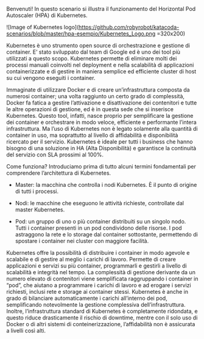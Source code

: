 Benvenuti!
In questo scenario si illustra il funzionamento del Horizontal Pod Autoscaler (HPA) di Kubernetes.

![Image of Kubernetes logo](https://github.com/robyrobot/katacoda-scenarios/blob/master/hpa-esempio/Kubernetes_Logo.png =320x200)

Kubernetes è uno strumento open source di orchestrazione e gestione di container. E’ stato sviluppato dal team di Google ed è uno dei tool più utilizzati a questo scopo. Kubernetes permette di eliminare molti dei processi manuali coinvolti nel deployment e nella scalabilità di applicazioni containerizzate e di gestire in maniera semplice ed efficiente cluster di host su cui vengono eseguiti i container.


Immaginate di utilizzare Docker e di creare un’infrastruttura composta da numerosi container; una volta raggiunto un certo grado di complessità, Docker fa fatica a gestire l’attivazione e disattivazione dei contenitori e tutte le altre operazioni di gestione, ed è in questa sede che si inserisce Kubernetes. Questo tool, infatti, nasce proprio per semplificare la gestione dei container e orchestrare in modo veloce, efficiente e performante l’intera infrastruttura.
Ma l’uso di Kubernetes non è legato solamente alla quantità di container in uso, ma soprattutto al livello di affidabilità e disponibilità ricercato per il servizio. Kubernetes è ideale per tutti i business che hanno bisogno di una soluzione in HA (Alta Disponibilità) e garantisce la continuità del servizio con SLA prossimi al 100%.

Come funziona?
Introduciamo prima di tutto alcuni termini fondamentali per comprendere l’architettura di Kubernetes.

* Master: la macchina che controlla i nodi Kubernetes. È il punto di origine di tutti i processi.

* Nodi: le macchine che eseguono le attività richieste, controllate dal master Kubernetes.

* Pod: un gruppo di uno o più container distribuiti su un singolo nodo. Tutti i container presenti in un pod condividono delle risorse. I pod astraggono la rete e lo storage dal container sottostante, permettendo di spostare i container nei cluster con maggiore facilità.

Kubernetes offre la possibilità di distribuire i container in modo agevole e scalabile e di gestire al meglio i carichi di lavoro. Permette di creare applicazioni e servizi su più container, programmarli e gestirli a livello di scalabilità e integrità nel tempo. La complessità di gestione derivante da un numero elevato di contenitori viene semplificata raggruppando i container in “pod”, che aiutano a programmare i carichi di lavoro e ad erogare i servizi richiesti, inclusi rete e storage ai container stessi. Kubernetes è anche in grado di bilanciare automaticamente i carichi all’interno dei pod, semplificando notevolmente la gestione complessiva dell’infrastruttura. Inoltre, l’infrastruttura standard di Kubernetes è completamente ridondata, e questo riduce drasticamente il rischio di downtime, mentre con il solo uso di Docker o di altri sistemi di conteinerizzazione, l’affidabilità non è assicurata a livelli così alti.
